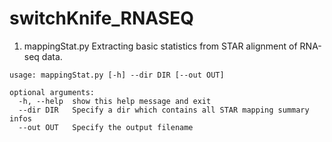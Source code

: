 # switchKnife_RNASEQ

1. mappingStat.py
Extracting basic statistics from STAR alignment of RNA-seq data.

```
usage: mappingStat.py [-h] --dir DIR [--out OUT]

optional arguments:
  -h, --help  show this help message and exit
  --dir DIR   Specify a dir which contains all STAR mapping summary infos
  --out OUT   Specify the output filename
```
